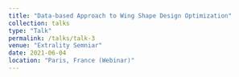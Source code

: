 ```yaml
---
title: "Data-based Approach to Wing Shape Design Optimization"
collection: talks
type: "Talk"
permalink: /talks/talk-3
venue: "Extrality Semniar"
date: 2021-06-04
location: "Paris, France (Webinar)"
---
```


